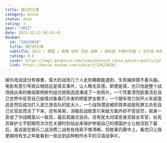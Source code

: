 ```yaml
---
title: 我们的父辈
category: movie
status: done
rating: 3
year: "2013"
date: 2023-12-22 08:42:41
douban:
  id: "22623816"
  title: 我们的父辈
  subtitle: 2013 / 德国 / 剧情 动作 历史 战争 / 菲利普·卡德尔巴赫 / 沃尔克·布鲁赫 汤姆·希林
  rating: 9.6
  cover: https://img1.doubanio.com/view/photo/m_ratio_poster/public/p2182571149.jpg
  link: https://movie.douban.com/subject/22623816/
---
```


娱乐戏说成分有够重，偌大的战场几个人走到哪都能遇到，生死编排摸不着头脑。电影有意引导观众相信这是真实事件，让人略生反感。即便是真，也只怕是整个战场挑出来的极端案例排列组合挑挑选选凑成了一张照片。一个凭着漂亮脸蛋活在自己世界中反受自己偷情对象毒打杀害的明星梦女歌手，一个随车带刀划开火车底盘逃走然后成功打入波兰游击队的犹太人，一个战场潜逃被抓侥幸逃脱死罪又杀死自己长官反而活了下来，还有弟弟，消极反战故意引来敌方轰炸却不受惩罚，摇身一变成了作战精英以一敌百，最后英雄式自杀。另有犹太间谍变身苏联女军官，处死苏联护士不眨眼而次次在关键时刻站出来保护举报自己的德国护士让她活到了最后。虽说是在娱乐二战消费二战有些线索不够清晰，但故事仍算中上，看完只让我更期待有生之年能看到一些达到这种制作水平的汉语战争片。